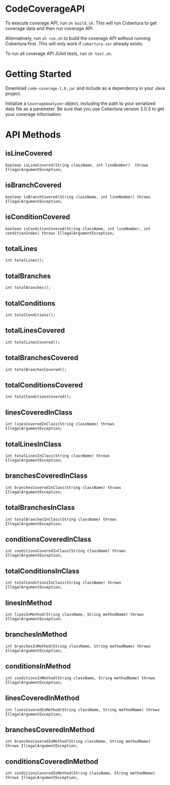 # CodeCoverageAPI

To execute coverage API, run `sh build.sh`. This will run Cobertura to get coverage data and then run coverage API.

Alternatively, run `sh run.sh` to build the coverage API without running Cobertura first. This will only work if `cobertura.ser` already exists.

To run all coverage API JUnit tests, run `sh test.sh`.

# Getting Started

Download `code-coverage-1.0.jar` and include as a dependency in your Java project.

Initialize a `CoverageAnalyzer` object, including the path to your serialized data file as a parameter. Be sure that you use Cobertura version 2.0.3 to get your coverage information.

# API Methods

## isLineCovered

`boolean isLineCovered(String className, int lineNumber)  throws IllegalArgumentException;`

## isBranchCovered

`boolean isBranchCovered(String className, int lineNumber) throws IllegalArgumentException;`

## isConditionCovered

`boolean isConditionCovered(String className, int lineNumber, int conditionIndex) throws IllegalArgumentException;`

## totalLines

`int totalLines();`

## totalBranches

`int totalBranches();`

## totalConditions

`int totalConditions();`

## totalLinesCovered

`int totalLinesCovered();`

## totalBranchesCovered

`int totalBranchesCovered();`

## totalConditionsCovered

`int totalConditionsCovered();`

## linesCoveredInClass

`int linesCoveredInClass(String className) throws IllegalArgumentException;`

## totalLinesInClass

`int totalLinesInClass(String className) throws IllegalArgumentException;`

## branchesCoveredInClass

`int branchesCoveredInClass(String className) throws IllegalArgumentException;`

## totalBranchesInClass

`int totalBranchesInClass(String className) throws IllegalArgumentException;`

## conditionsCoveredInClass

`int conditionsCoveredInClass(String className) throws IllegalArgumentException;`

## totalConditionsInClass

`int totalConditionsInClass(String className) throws IllegalArgumentException;`

## linesInMethod

`int linesInMethod(String className, String methodName) throws IllegalArgumentException;`

## branchesInMethod

`int branchesInMethod(String className, String methodName) throws IllegalArgumentException;`

## conditionsInMethod

`int conditionsInMethod(String className, String methodName) throws IllegalArgumentException;`

## linesCoveredInMethod

`int linesCoveredInMethod(String className, String methodName) throws IllegalArgumentException;`

## branchesCoveredInMethod

`int branchesCoveredInMethod(String className, String methodName) throws IllegalArgumentException;`

## conditionsCoveredInMethod

`int conditionsCoveredInMethod(String className, String methodName) throws IllegalArgumentException;`
